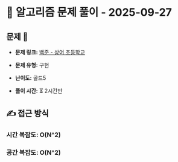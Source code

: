 # 📝 알고리즘 문제 풀이 - 2025-09-27

## 문제 📖

- **문제 링크:** [백준 - 상어 초등학교](https://www.acmicpc.net/problem/21608)

- **문제 유형:** 구현

- **난이도:** 골드5

- **풀이 시간:** ⏳ 2시간반

## ✍ 접근 방식

### 시간 복잡도: O(N^2)

### 공간 복잡도: O(N^2)
